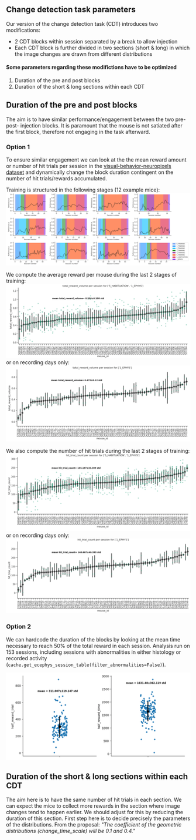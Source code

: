 ## Change detection task parameters

Our version of the change detection task (CDT) introduces two modifications:
*   2 CDT blocks within session separated by a break to allow injection
*  Each CDT block is further divided in two sections (short & long) in which the image changes are drawn from different distributions

#### Some parameters regarding these modifictions have to be optimized

1. Duration of the pre and post blocks
2. Duration of the short & long sections within each CDT

## Duration of the pre and post blocks

The aim is to have similar performance/engagement between the two pre- post- injection blocks.
It is paramount that the mouse is not satiated after the 
first block, therefore not engaging in the task afterward. 

### Option 1
To ensure similar engagement we can look at the the mean reward amount or number 
of hit trials per session in the 
[visual-behavior-neuropixels dataset](https://portal.brain-map.org/circuits-behavior/visual-behavior-neuropixels)
and dynamically change the block duration contingent on the number of hit trials/rewards accumulated.

Training is structured in the following stages (12 example mice):
![Training_stages_example_mice](images/Training_stages_example_mice.png)

We compute the average reward per mouse during the last 2 stages of training:
![total_reward_volume](images/total_reward_volume.png)
or on recording days only:
![total_reward_volume](images/total_reward_volume_2.png)

We also compute the number of hit trials during the last 2 stages of training:
![hit_trial](images/Hit_trial.png)
or on recording days only:![hit_trial](images/Hit_trial_2.png)

### Option 2

We can hardcode the duration of the blocks by looking at 
the mean time necessary to reach 50% of the total reward in each session. Analysis run 
on 153 sessions, including sessions with abnormalities 
in either histology or recorded activity (`cache.get_ecephys_session_table(filter_abnormalities=False)`).

![Half_reward](images/Half_reward.png)


## Duration of the short & long sections within each CDT

The aim here is to have the same number of hit trials in each section. We can expect the mice to 
collect more rewards in the section where image changes tend to happen earlier. We should adjust for this 
by reducing the duration of this section. First step here is to decide precisely the parameters of the 
distributions. From the proposal: *"The coefficient of the geometric distributions 
(change_time_scale) will be 0.1 and 0.4."*